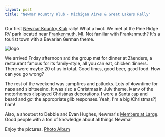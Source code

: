 ```yaml
---
layout: post  
title: "Newmar Kountry Klub - Michigan Aires & Great Lakers Rally"
...
```


Our first [Newmar Kountry Klub](https://newmarkountryklub.com) rally! What a hoot. We met at the Pine Ridge RV park located near [Frankenmuth, MI](https://www.frankenmuth.org). Not familiar with Frankenmuth? It's a tourist town with a Bavarian German theme.

![logo](https://newmarkountryklub.com/wp-content/uploads/2018/11/newmar-logo-home.png)

We arrived Friday afternoon and the group met for dinner at Zhenders, a restaurant famous for its family-style, all you can eat, chicken dinners. There were maybe 20 of us in total. Good times, good beer, good food. How can you go wrong?

The rest of the weekend was campfires and potlucks. Lots of downtime for naps and sightseeing. It was also a Christmas in July theme. Many of the motorhomes displayed Christmas decorations. I wore a Santa cap and beard and got the appropriate glib responses. Yeah, I'm a big (Christmas?) ham!

Also, a shoutout to Debbie and Evan Hughes, Newmar's [Members at Large](https://newmarkountryklub.com/members-at-large/). Good people with a ton of knowledge about all things Newmar. 

Enjoy the pictures. [Photo Album](<https://photos.app.goo.gl/37rwsUTxXon8Q5Mn9>)

